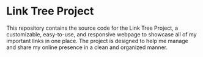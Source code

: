 # Link Tree Project

This repository contains the source code for the Link Tree Project, a customizable, easy-to-use, and responsive webpage to showcase all of my important links in one place. The project is designed to help me manage and share my online presence in a clean and organized manner.
